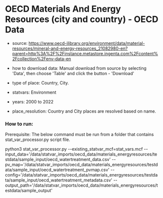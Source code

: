 # OECD Materials And Energy Resources (city and country) - OECD Data

- source: https://www.oecd-ilibrary.org/environment/data/material-resources/mineral-and-energy-resources_21082980-en?parent=http%3A%2F%2Finstance.metastore.ingenta.com%2Fcontent%2Fcollection%2Fenv-data-en

- how to download data: Manual download from source by selecting 'Data', then choose 'Table' and click the button - 'Download'

- type of place: Country, City.

- statvars: Environment

- years: 2000 to 2022
- place_resolution: Country and City places are resolved based on name.

### How to run:

Prerequisite: The below command must be run from a folder that contains stat_var_processor.py script file.

python3 stat_var_processor.py --existing_statvar_mcf=stat_vars.mcf --input_data='/data/statvar_imports/oecd_data/materials_energyresources/testdata/sample_input/oecd_watertreatment_data.csv' --pv_map='/data/statvar_imports/oecd_data/materials_energyresources/testdata/sample_input/oecd_watertreatment_pvmap.csv' --config='/data/statvar_imports/oecd_data/materials_energyresources/testdata/sample_input/oecd_watertreatment_metadata.csv'  --output_path='/data/statvar_imports/oecd_data/materials_energyresources/testdata/sample_output'


